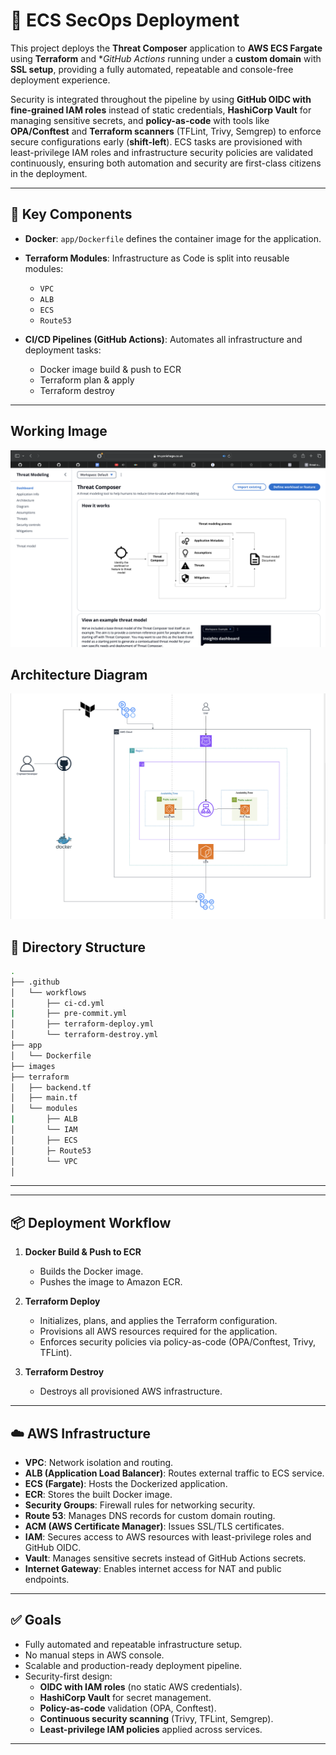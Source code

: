 # 🚀 ECS SecOps Deployment

This project deploys the **Threat Composer** application to **AWS ECS Fargate** using **Terraform** and **GitHub Actions* running under a **custom domain** with **SSL setup**, providing a fully automated, repeatable and console-free deployment experience.  

Security is integrated throughout the pipeline by using **GitHub OIDC with fine-grained IAM roles** instead of static credentials, **HashiCorp Vault** for managing sensitive secrets, and **policy-as-code** with tools like **OPA/Conftest** and **Terraform scanners** (TFLint, Trivy, Semgrep) to enforce secure configurations early (**shift-left**). ECS tasks are provisioned with least-privilege IAM roles and infrastructure security policies are validated continuously, ensuring both automation and security are first-class citizens in the deployment.  

---

## 🧱 Key Components

- **Docker**:
  `app/Dockerfile` defines the container image for the application.

- **Terraform Modules**:
  Infrastructure as Code is split into reusable modules:

  - `VPC`
  - `ALB`
  - `ECS`
  - `Route53`

- **CI/CD Pipelines (GitHub Actions)**:
  Automates all infrastructure and deployment tasks:
  - Docker image build & push to ECR
  - Terraform plan & apply
  - Terraform destroy

---

## Working Image

![Architecture](./images/image-working.png)

## Architecture Diagram

![Architecture](./images/architecture-diagram2.png)

## 📁 Directory Structure

```sh
.
├── .github
│   └── workflows
│       ├── ci-cd.yml
|       ├── pre-commit.yml
│       ├── terraform-deploy.yml
│       └── terraform-destroy.yml
├── app
│   └── Dockerfile
├── images
├── terraform
│   ├── backend.tf
│   ├── main.tf
│   └── modules
|       ├── ALB
│       └── IAM
│       ├── ECS
│       ├─ Route53
│       └── VPC
│       


```

---
---

## 📦 Deployment Workflow

1. **Docker Build & Push to ECR**

   - Builds the Docker image.
   - Pushes the image to Amazon ECR.

2. **Terraform Deploy**

   - Initializes, plans, and applies the Terraform configuration.
   - Provisions all AWS resources required for the application.
   - Enforces security policies via policy-as-code (OPA/Conftest, Trivy, TFLint).

3. **Terraform Destroy**
   - Destroys all provisioned AWS infrastructure.

---

## ☁️ AWS Infrastructure

- **VPC**: Network isolation and routing.
- **ALB (Application Load Balancer)**: Routes external traffic to ECS service.
- **ECS (Fargate)**: Hosts the Dockerized application.
- **ECR**: Stores the built Docker image.
- **Security Groups**: Firewall rules for networking security.
- **Route 53**: Manages DNS records for custom domain routing.
- **ACM (AWS Certificate Manager)**: Issues SSL/TLS certificates.
- **IAM**: Secures access to AWS resources with least-privilege roles and GitHub OIDC.
- **Vault**: Manages sensitive secrets instead of GitHub Actions secrets.
- **Internet Gateway**: Enables internet access for NAT and public endpoints.

---

## ✅ Goals

- Fully automated and repeatable infrastructure setup.
- No manual steps in AWS console.
- Scalable and production-ready deployment pipeline.
- Security-first design:
  - **OIDC with IAM roles** (no static AWS credentials).
  - **HashiCorp Vault** for secret management.
  - **Policy-as-code** validation (OPA, Conftest).
  - **Continuous security scanning** (Trivy, TFLint, Semgrep).
  - **Least-privilege IAM policies** applied across services.

---

[def]: ./images/working-image.png
